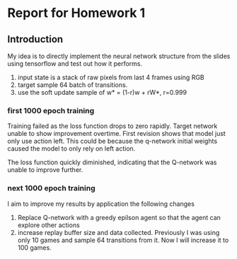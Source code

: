# Report for Homework 1

## Introduction
My idea is to directly implement the neural network structure from the 
slides using tensorflow and test out how it performs.

1. input state is a stack of raw pixels from last 4 frames using RGB
2. target sample 64 batch of transitions.
3. use the soft update sample of w* = (1-r)w + rW*, r=0.999

### first 1000 epoch training

Training failed as the loss function drops to zero rapidly.
Target network unable to show improvement overtime.
First revision shows that model just only use action left. This 
could be because the q-network initial weights caused the model
to only rely on left action.

The loss function quickly diminished, indicating that the Q-network
was unable to improve further.

### next 1000 epoch training

I aim to improve my results by application the following changes
1. Replace Q-network with a greedy epilson agent so that the agent can explore other actions
2. increase replay buffer size and data collected. Previously I was using only 10 games and sample 64 transitions from it. Now I will increase it to 100 games.
